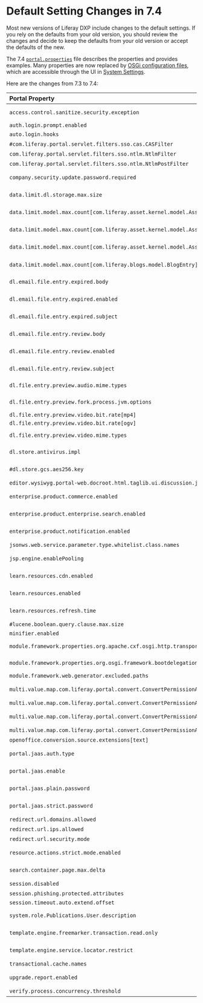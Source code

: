 # Default Setting Changes in 7.4

Most new versions of Liferay DXP include changes to the default settings. If you rely on the defaults from your old version, you should review the changes and decide to keep the defaults from your old version or accept the defaults of the new.

The 7.4 [`portal.properties`](https://github.com/liferay/liferay-portal/blob/7.4.x/portal-impl/src/portal.properties) file describes the properties and provides examples. Many properties are now replaced by [OSGi configuration files](../../../system-administration/configuring-liferay/configuration-files-and-factories/using-configuration-files.md), which are accessible through the UI in [System Settings](../../../system-administration/configuring-liferay/system-settings.md).

Here are the changes from 7.3 to 7.4:

| **Portal Property** | **7.3 Default** | **7.4 Default** |
| :--- | :--- | :--- |
| `access.control.sanitize.security.exception` | Not applicable | `true` |
| `auth.login.prompt.enabled` | `true` | `false` |
| `auto.login.hooks` | See [setting](https://github.com/liferay/liferay-portal/blob/7.4.x/portal-impl/src/portal.properties) | See [setting](https://github.com/liferay/liferay-portal/blob/7.4.x/portal-impl/src/portal.properties) |
| `#com.liferay.portal.servlet.filters.sso.cas.CASFilter` | `true` | Removed property |
| `com.liferay.portal.servlet.filters.sso.ntlm.NtlmFilter` | `true` | Removed property |
| `com.liferay.portal.servlet.filters.sso.ntlm.NtlmPostFilter` | `true` | Removed property |
| `company.security.update.password.required` | Not applicable | `true` |
| `data.limit.dl.storage.max.size` | Not applicable | `0` |
| `data.limit.model.max.count[com.liferay.asset.kernel.model.AssetCategory]` | Not applicable | `0` |
| `data.limit.model.max.count[com.liferay.asset.kernel.model.AssetTag]` | Not applicable | `0` |
| `data.limit.model.max.count[com.liferay.asset.kernel.model.AssetVocabulary]` | Not applicable | `0` |
| `data.limit.model.max.count[com.liferay.blogs.model.BlogEntry]` renamed | From `BlogEntry` | To `BlogsEntry` (plural) |
| `dl.email.file.entry.expired.body` | Not applicable | See [setting](https://github.com/liferay/liferay-portal/blob/7.4.x/portal-impl/src/portal.properties) |
| `dl.email.file.entry.expired.enabled` | Not applicable | `true` |
| `dl.email.file.entry.expired.subject` | Not applicable | See [setting](https://github.com/liferay/liferay-portal/blob/7.4.x/portal-impl/src/portal.properties) |
| `dl.email.file.entry.review.body` | Not applicable | See [setting](https://github.com/liferay/liferay-portal/blob/7.4.x/portal-impl/src/portal.properties) |
| `dl.email.file.entry.review.enabled` | Not applicable | `true` |
| `dl.email.file.entry.review.subject` | Not applicable | See [setting](https://github.com/liferay/liferay-portal/blob/7.4.x/portal-impl/src/portal.properties) |
| `dl.file.entry.preview.audio.mime.types` | See [setting](https://github.com/liferay/liferay-portal/blob/7.4.x/portal-impl/src/portal.properties) | Added value `audio/vnd.wave` |
| `dl.file.entry.preview.fork.process.jvm.options` | Empty value | `-Xmx1024m` |
| `dl.file.entry.preview.video.bit.rate[mp4]` | `250000` | `1200000` |
| `dl.file.entry.preview.video.bit.rate[ogv]` | `250000` | `1200000` |
| `dl.file.entry.preview.video.mime.types` | See [setting](https://github.com/liferay/liferay-portal/blob/7.4.x/portal-impl/src/portal.properties) | Added value `video/theora` |
| `dl.store.antivirus.impl` | Empty value | Removed property |
| `#dl.store.gcs.aes256.key` | Not applicable | Empty value |
| `editor.wysiwyg.portal-web.docroot.html.taglib.ui.discussion.jsp` | `alloyeditor` | Removed property |
| `enterprise.product.commerce.enabled` | Not applicable | `true` |
| `enterprise.product.enterprise.search.enabled` | Not applicable | `true` |
| `enterprise.product.notification.enabled` | Not applicable | `true` |
| `jsonws.web.service.parameter.type.whitelist.class.names` | See [setting](https://github.com/liferay/liferay-portal/blob/7.4.x/portal-impl/src/portal.properties) | See [setting](https://github.com/liferay/liferay-portal/blob/7.4.x/portal-impl/src/portal.properties) |
| `jsp.engine.enablePooling` | Not applicable | `false` |
| `learn.resources.cdn.enabled` | Not applicable | `true` |
| `learn.resources.enabled` | Not applicable | `true` |
| `learn.resources.refresh.time` | Not applicable | `14400000` |
| `#lucene.boolean.query.clause.max.size` | `1024` | Removed property |
| `minifier.enabled` | `true` | `false` |
| `module.framework.properties.org.apache.cxf.osgi.http.transport.disable` | Not applicable | `true` |
| `module.framework.properties.org.osgi.framework.bootdelegation` | See [setting](https://github.com/liferay/liferay-portal/blob/7.4.x/portal-impl/src/portal.properties) | Removed value `com.sun.syndication` |
| `module.framework.web.generator.excluded.paths` | See [setting](https://github.com/liferay/liferay-portal/blob/7.4.x/portal-impl/src/portal.properties) | See [setting](https://github.com/liferay/liferay-portal/blob/7.4.x/portal-impl/src/portal.properties) |
| `multi.value.map.com.liferay.portal.convert.ConvertPermissionAlgorithm.convertResourcePermission` | Not applicable | `0` |
| `multi.value.map.com.liferay.portal.convert.ConvertPermissionAlgorithm.convertResourcePermission` | `0` | Removed property |
| `multi.value.map.com.liferay.portal.convert.ConvertPermissionAlgorithm.convertRoles` | Not applicable | `0` |
| `multi.value.map.com.liferay.portal.convert.ConvertPermissionAlgorithm.convertRoles` | `0` | Removed property |
| `openoffice.conversion.source.extensions[text]` | See [setting](https://github.com/liferay/liferay-portal/blob/7.4.x/portal-impl/src/portal.properties) | See [setting](https://github.com/liferay/liferay-portal/blob/7.4.x/portal-impl/src/portal.properties) |
| `portal.jaas.auth.type` | `userId` | Property commented out |
| `portal.jaas.enable` | `false` | Property commented out |
| `portal.jaas.plain.password` | `false` | Property commented out |
| `portal.jaas.strict.password` | `false` | Property commented out |
| `redirect.url.domains.allowed` |  | Removed property |
| `redirect.url.ips.allowed` | See [setting](https://github.com/liferay/liferay-portal/blob/7.4.x/portal-impl/src/portal.properties) | Removed property |
| `redirect.url.security.mode` | `ip` | Removed property |
| `resource.actions.strict.mode.enabled` | Not applicable | `true` |
| `search.container.page.max.delta` | Not applicable | `200` |
| `session.disabled` | `false` | Removed property |
| `session.phishing.protected.attributes` | See [setting](https://github.com/liferay/liferay-portal/blob/7.4.x/portal-impl/src/portal.properties) | See [setting](https://github.com/liferay/liferay-portal/blob/7.4.x/portal-impl/src/portal.properties) |
| `session.timeout.auto.extend.offset` | `10` | `70` |
| `system.role.Publications.User.description` | Not applicable | See [setting](https://github.com/liferay/liferay-portal/blob/7.4.x/portal-impl/src/portal.properties) | |
| `template.engine.freemarker.transaction.read.only` | Not applicable | `true` |
| `template.engine.service.locator.restrict` | Not applicable | `true` |
| `transactional.cache.names` | See [setting](https://github.com/liferay/liferay-portal/blob/7.4.x/portal-impl/src/portal.properties) | See [setting](https://github.com/liferay/liferay-portal/blob/7.4.x/portal-impl/src/portal.properties) |
| `upgrade.report.enabled` | Not applicable | `false` |
| `verify.process.concurrency.threshold` | `5` | Not applicable |
